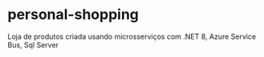 # personal-shopping
Loja de produtos criada usando microsserviços com .NET 8, Azure Service Bus, Sql Server
